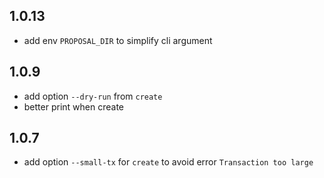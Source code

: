 ## 1.0.13

- add env `PROPOSAL_DIR` to simplify cli argument

## 1.0.9

- add option `--dry-run` from `create`
- better print when create

## 1.0.7

- add option `--small-tx` for `create` to avoid error `Transaction too large`
